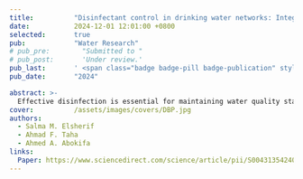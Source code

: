 ```yaml
---
title:          "Disinfectant control in drinking water networks: Integrating advection-dispersion-reaction models and byproduct constraints"
date:           2024-12-01 12:01:00 +0800
selected:       true
pub:            "Water Research"
# pub_pre:        "Submitted to "
# pub_post:       'Under review.'
pub_last:       ' <span class="badge badge-pill badge-publication" style="background-color: #3498db; color: white;">Journal</span> <span class="badge badge-pill badge-publication badge-success">Spotlight</span>'
pub_date:       "2024"

abstract: >-
  Effective disinfection is essential for maintaining water quality standards in distribution networks. Chlorination, as the most used technique, ensures safe water by maintaining sufficient chlorine residuals but also leads to the formation of disinfection byproducts (DBPs). These DBPs pose health risks, highlighting the need for chlorine injection control (CIC) by booster stations to balance safety and DBPs formation. Prior studies have followed various approaches to address this research problem. However, most of these studies overlook the changing flow conditions and their influence on the evolution of the chlorine and DBPs concentrations by integrating simplified transport-reaction models into CIC. In contrast, this paper proposes a novel CIC method that: (i) integrates multi-species dynamics, (ii) allows for a more accurate representation of the reaction dynamics of chlorine, other substances, and the resulting DBPs formation, and (iii) optimizes for the regulation of chlorine concentrations subject to EPA mandates thereby mitigating network-wide DBPs formation. The novelty of this study lies in its incorporation of time-dependent controllability analysis that captures the control coverage of each booster station. The effectiveness of the proposed CIC method is demonstrated through its application and validation via numerical case studies on different water networks with varying scales, initial conditions, and parameters.
cover:          /assets/images/covers/DBP.jpg
authors:
  - Salma M. Elsherif
  - Ahmad F. Taha
  - Ahmed A. Abokifa
links:
  Paper: https://www.sciencedirect.com/science/article/pii/S004313542401340X?via%3Dihub
---
```

